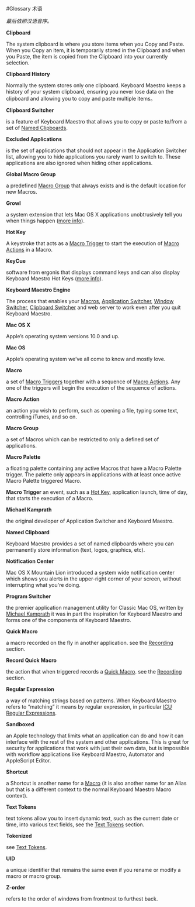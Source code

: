 #Glossary 术语

_最后依照汉语音序。_

**Clipboard**

The system clipboard is where you store items when you Copy and Paste. When you Copy an item, it is temporarily stored in the Clipboard and when you Paste, the item is copied from the Clipboard into your currently selection.

**Clipboard History**

Normally the system stores only one clipboard. Keyboard Maestro keeps a history of your system clipboard, ensuring you never lose data on the clipboard and allowing you to copy and paste multiple items。

**Clipboard Switcher**

is a feature of Keyboard Maestro that allows you to copy or paste to/from a set of [Named Clipboards](http://www.keyboardmaestro.com/documentation/6/glossary.html#glossary_namedclipboard).

**Excluded Applications**

is the set of applications that should not appear in the Application Switcher list, allowing you to hide applications you rarely want to switch to. These applications are also ignored when hiding other applications.

**Global Macro Group**

a predefined [Macro Group](http://www.keyboardmaestro.com/documentation/6/glossary.html#glossary_macrogroup) that always exists and is the default location for new Macros.

**Growl**

a system extension that lets Mac OS X applications unobtrusively tell you when things happen ([more info](http://www.stairways.com/action/linkthru?growl)).

**Hot Key**

A keystroke that acts as a [Macro Trigger](http://www.keyboardmaestro.com/documentation/6/glossary.html#glossary_macrotrigger) to start the execution of [Macro Actions](http://www.keyboardmaestro.com/documentation/6/glossary.html#glossary_macroaction) in a Macro.

**KeyCue**

software from ergonis that displays command keys and can also display Keyboard Maestro Hot Keys ([more info](http://www.stairways.com/action/linkthru?keycue)).

**Keyboard Maestro Engine**

The process that enables your [Macros](http://www.keyboardmaestro.com/documentation/6/macros.html), [Application Switcher](http://www.keyboardmaestro.com/documentation/6/applicationswitcher.html), [Window Switcher](http://www.keyboardmaestro.com/documentation/6/windowswitcher.html), [Clipboard Switcher](http://www.keyboardmaestro.com/documentation/6/clipboardswitcher.html) and web server to work even after you quit Keyboard Maestro.

**Mac OS X**

Apple’s operating system versions 10.0 and up.

**Mac OS**

Apple’s operating system we’ve all come to know and mostly love.

**Macro**

a set of [Macro Triggers](http://www.keyboardmaestro.com/documentation/6/glossary.html#glossary_macrotrigger) together with a sequence of [Macro Actions](http://www.keyboardmaestro.com/documentation/6/glossary.html#glossary_macroaction). Any one of the triggers will begin the execution of the sequence of actions.

**Macro Action**

an action you wish to perform, such as opening a file, typing some text, controlling iTunes, and so on.

**Macro Group**

a set of Macros which can be restricted to only a defined set of applications.

**Macro Palette**

a floating palette containing any active Macros that have a Macro Palette trigger. The palette only appears in applications with at least once active Macro Palette triggered Macro.

**Macro Trigger**
an event, such as a [Hot Key](http://www.keyboardmaestro.com/documentation/6/glossary.html#glossary_hotkey), application launch, time of day, that starts the execution of a Macro.

**Michael Kamprath**

the original developer of Application Switcher and Keyboard Maestro.

**Named Clipboard**

Keyboard Maestro provides a set of named clipboards where you can permanently store information (text, logos, graphics, etc).

**Notification Center**

Mac OS X Mountain Lion introduced a system wide notification center which shows you alerts in the upper-right corner of your screen, without interrupting what you're doing.

**Program Switcher**

the premier application management utility for Classic Mac OS, written by [Michael Kamprath](http://www.keyboardmaestro.com/documentation/6/glossary.html#glossary_michaelkamprath) it was in part the inspiration for Keyboard Maestro and forms one of the components of Keyboard Maestro.

**Quick Macro**

a macro recorded on the fly in another application. see the [Recording](http://www.keyboardmaestro.com/documentation/6/recording.html) section.

**Record Quick Macro**

the action that when triggered records a [Quick Macro](http://www.keyboardmaestro.com/documentation/6/glossary.html#glossary_quickmacro). see the [Recording](http://www.keyboardmaestro.com/documentation/6/recording.html) section.

**Regular Expression**

a way of matching strings based on patterns. When Keyboard Maestro refers to “matching” it means by regular expression, in particular [ICU Regular Expressions](http://www.stairways.com/action/linkthru?icuregex).

**Sandboxed**

an Apple technology that limits what an application can do and how it can interface with the rest of the system and other applications. This is great for security for applications that work with just their own data, but is impossible with workflow applications like Keyboard Maestro, Automator and AppleScript Editor.

**Shortcut**

a Shortcut is another name for a [Macro](http://www.keyboardmaestro.com/documentation/6/glossary.html#glossary_macro) (it is also another name for an Alias but that is a different context to the normal Keyboard Maestro Macro context).

**Text Tokens**

text tokens allow you to insert dynamic text, such as the current date or time, into various text fields, see the [Text Tokens](http://www.keyboardmaestro.com/documentation/6/tokens.html) section.

**Tokenized**

see [Text Tokens](http://www.keyboardmaestro.com/documentation/6/tokens.html).

**UID**

a unique identifier that remains the same even if you rename or modify a macro or macro group.

**Z-order**

refers to the order of windows from frontmost to furthest back.
